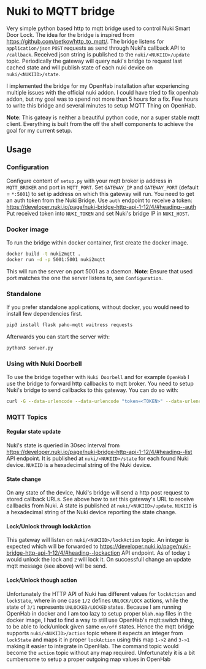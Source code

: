 # Nuki to MQTT bridge

Very simple python based http to mqtt bridge used to control Nuki Smart Door Lock.
The idea for the bridge is inspired from https://github.com/petkov/http_to_mqtt/.
The bridge listens for `application/json` `POST` requests as send through Nuki's callback API to `/callback`. 
Received json string is published to the `nuki/<NUKIID>/update` topic.
Periodically the gateway will query nuki's bridge to request last cached state and will publish state of each nuki device
on `nuki/<NUKIID>/state`.

I implemented the bridge for my OpenHab installation after experiencing multiple issues with the official nuki addon. 
I could have tried to fix openhab addon, but my goal was to spend not more than 5 hours for a fix. Few hours to write this bridge and several minutes to setup MQTT Thing on OpenHab.

**Note**: This gateay is neither a beautiful python code, nor a super stable mqtt client. Everything is built from the off the shelf components to achieve the goal for my current setup.

## Usage

### Configuration

Configure content of `setup.py` with your mqtt broker ip address in `MQTT_BROKER` and port in `MQTT_PORT`.
Set `GATEWAY_IP` and `GATEWAY_PORT` (default = `*:5001`) to set ip address on which this gateway will run.
You need to get an auth token from the Nuki Bridge. Use `auth` endpoint to receive a token: https://developer.nuki.io/page/nuki-bridge-http-api-1-12/4/#heading--auth
Put received token into `NUKI_TOKEN` and set Nuki's bridge IP in `NUKI_HOST`.

### Docker image

To run the bridge within docker container, first create the docker image.

```bash
docker build -t nuki2mqtt .
docker run -d -p 5001:5001 nuki2mqtt
```

This will run the server on port 5001 as a daemon. 
**Note**: Ensure that used port matches the one the server listens to, see `Configuration`.

### Standalone

If you prefer standalone applications, without docker, you would need to install few dependencies first.
```bash
pip3 install flask paho-mqtt waitress requests
```

Afterwards you can start the server with:
```bash
python3 server.py
```

### Using with Nuki Doorbell

To use the bridge together with `Nuki Doorbell` and for example `OpenHab` I use the bridge to forward http callbacks to mqtt broker.
You need to setup Nuki's bridge to send callbacks to this gateway. You can do so with:
```bash
curl -G --data-urlencode --data-urlencode "token=<TOKEN>" --data-urlencode "url=http://<BRIDGE_IP>:5001/callback" http://<NUKI_IP>:8080/callback/add
```

### MQTT Topics

#### Regular state update
Nuki's state is queried in 30sec interval from https://developer.nuki.io/page/nuki-bridge-http-api-1-12/4/#heading--list API endpoint. It is published at `nuki/<NUKIID>/state` for each found Nuki device. `NUKIID` is a hexadecimal string of the Nuki device.

#### State change
On any state of the device, Nuki's bridge will send a http post request to stored callback URLs. See above how to set this gateway's URL to receive callbacks from Nuki. A state is published at `nuki/<NUKIID>/update`. `NUKIID` is a hexadecimal string of the Nuki device reporting the state change.

#### Lock/Unlock through lockAction
This gateway will listen on `nuki/<NUKIID>/lockAction` topic. An integer is expected which will be forwarded to https://developer.nuki.io/page/nuki-bridge-http-api-1-12/4/#heading--lockaction API endpoint. As of today `1` would unlock the lock and `2` will lock it. On successfull change an update mqtt message (see above) will be send.

#### Lock/Unlock though action
Unfortunately the HTTP API of Nuki has different values for `lockAction` and `lockState`, where in one case `1/2` defines `UNLOCK/LOCK` actions, while the state of `3/1` represents `UNLOCKED/LOCKED` states. Because I am running OpenHab in docker and I am too lazy to setup proper `blah.map` files in the docker image, I had to find a way to still use OpenHab's mqtt:switch thing, to be able to lock/unlock given same `on/off` states. Hence the mqtt bridge supports `nuki/<NUKIID>/action` topic where it expects an integer from `lockState` and maps it in proper `lockAction` using this map `1->2` and `3->1` making it easier to integrate in OpenHab. The command topic would become the `action` topic without any map required. 
Unfortunately it is a bit cumbersome to setup a proper outgoing map values in OpenHab 
